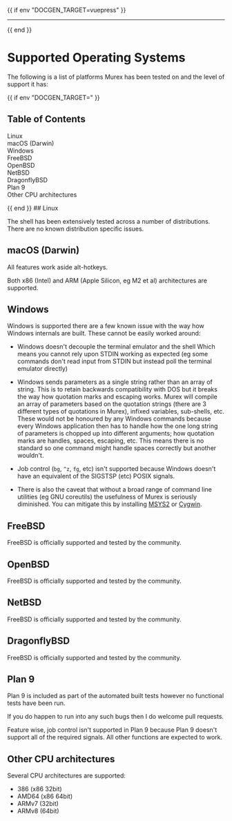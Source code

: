{{ if env "DOCGEN_TARGET=vuepress" }}

---

{{ end }}<h1>Supported Operating Systems</h1>

The following is a list of platforms Murex has been tested on and the
level of support it has:

{{ if env "DOCGEN_TARGET=" }}<h2>Table of Contents</h2>
<div id="toc">

- [Linux](#linux)
- [macOS (Darwin)](#macos-darwin)
- [Windows](#windows)
- [FreeBSD](#freebsd)
- [OpenBSD](#openbsd)
- [NetBSD](#netbsd)
- [DragonflyBSD](#dragonflybsd)
- [Plan 9](#plan-9)
- [Other CPU architectures](#other-cpu-architectures)

</div>
{{ end }}
## Linux

The shell has been extensively tested across a number of distributions. There
are no known distribution specific issues.

## macOS (Darwin)

All features work aside alt-hotkeys.

Both x86 (Intel) and ARM (Apple Silicon, eg M2 et al) architectures are
supported.

## Windows

Windows is supported there are a few known issue with the way how Windows
internals are built. These cannot be easily worked around:

* Windows doesn't decouple the terminal emulator and the shell Which means you
  cannot rely upon STDIN working as expected (eg some commands don't read input
  from STDIN but instead poll the terminal emulator directly)

* Windows sends parameters as a single string rather than an array of string.
  This is to retain backwards compatibility with DOS but it breaks the way how
  quotation marks and escaping works. Murex will compile an array of
  parameters based on the quotation strings (there are 3 different types of
  quotations in Murex), infixed variables, sub-shells, etc. These would not be
  honoured by any Windows commands because every Windows application then has
  to handle how the one long string of parameters is chopped up into different
  arguments; how quotation marks are handles, spaces, escaping, etc. This means
  there is no standard so one command might handle spaces correctly but another
  wouldn't.

* Job control (`bg`, `^z`, `fg`, etc) isn't supported because Windows doesn't
  have an equivalent of the SIGSTSP (etc) POSIX signals. 

* There is also the caveat that without a broad range of command line utilities
  (eg GNU coreutils) the usefulness of Murex is seriously diminished. You can
  mitigate this by installing [MSYS2](https://www.msys2.org/) or [Cygwin](https://cygwin.com/).

## FreeBSD

FreeBSD is officially supported and tested by the community.

## OpenBSD

FreeBSD is officially supported and tested by the community.

## NetBSD

FreeBSD is officially supported and tested by the community.

## DragonflyBSD

FreeBSD is officially supported and tested by the community.

## Plan 9

Plan 9 is included as part of the automated built tests however no functional
tests have been run.

If you do happen to run into any such bugs then I do welcome pull requests.

Feature wise, job control isn't supported in Plan 9 because Plan 9 doesn't
support all of the required signals. All other functions are expected to work.

## Other CPU architectures

Several CPU architectures are supported:

* 386   (x86 32bit)
* AMD64 (x86 64bit)
* ARMv7 (32bit)
* ARMv8 (64bit)